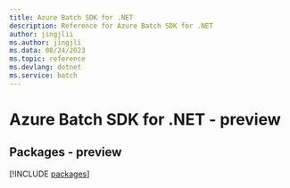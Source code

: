 ```yaml
---
title: Azure Batch SDK for .NET
description: Reference for Azure Batch SDK for .NET
author: jingjlii
ms.author: jingjli
ms.data: 08/24/2023
ms.topic: reference
ms.devlang: dotnet
ms.service: batch
---
```

# Azure Batch SDK for .NET - preview
## Packages - preview
[!INCLUDE [packages](batch-index.md)]